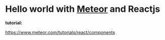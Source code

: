 # Hello world with [Meteor](https://www.meteor.com) and Reactjs

**tutorial:**

https://www.meteor.com/tutorials/react/components

